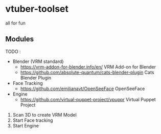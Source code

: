 # vtuber-toolset
all for fun

## Modules
TODO :

- Blender (VRM standard)
   - https://vrm-addon-for-blender.info/en/ VRM Add-on for Blender
   - https://github.com/absolute-quantum/cats-blender-plugin Cats Blender Plugin
- Face Tracking
   - https://github.com/emilianavt/OpenSeeFace OpenSeeFace
- Engine
   - https://github.com/virtual-puppet-project/vpuppr Virtual Puppet Project

1. Scan 3D to create VRM Model
2. Start Face tracking
3. Start Engine
